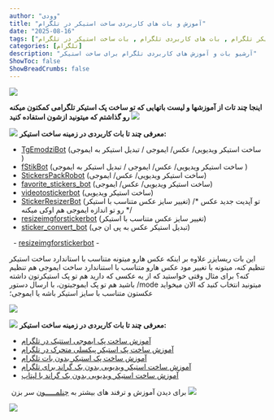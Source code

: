 ```yaml
---
author: "وودی"
title: "آموزش و بات های کاربردی ساخت استیکر در تلگرام"
date: "2025-08-16"
tags: ["تلگرام", "بات تلگرام", آموزش ساخت استیکر تلگرام , بات های کاربردی تلگرام , بات ساخت استیکر در تلگرام]
categories: [تلگرام]
description: "آرشیو بات و آموزش های کاربردی تلگرام برای ساخت استیکر"
ShowToc: false
ShowBreadCrumbs: false
---
```

![](https://uploadkon.ir/uploads/7e0421_25c39204c6c4fbe62a224d2.png)

**اینجا چند تات از آموزشها و لیست باتهایی که تو ساخت پک استیکر تلگرامی کمکتون میکنه رو گذاشتم که میتونید ازشون استفاده کنید** ![](https://s33.picofile.com/file/8485364684/Totoro59.gif) 



![](https://s33.picofile.com/file/8485364692/264.gif) **معرفی چند تا بات کاربردی در زمینه ساخت استیکر:**

*   [TgEmodziBot](https://t.me/TgEmodziBot) (ساخت استیکر ویدیویی/ عکس/ ایموجی / تبدیل استیکر به ایموجی )
*   [fStikBot](https://t.me/fStikBot) (ساخت استیکر ویدیویی/ عکس/ ایموجی / تبدیل استیکر به ایموجی )
*   [StickersPackRobot](https://t.me/StickersPackRobot) (ساخت استیکر ویدیویی/ عکس/ ایموجی)
*   [favorite\_stickers\_bot](https://t.me/favorite_stickers_bot) (ساخت استیکر ویدیویی/ عکس/ ایموجی)
*   [videotostickerbot](https://t.me/videotostickerbot) (ساخت استیکر ویدیویی)
*   [StickerResizerBot](https://t.me/StickerResizerBot) (تغییر سایز عکس متناسب با استیکر) /\* تو آپدیت جدید عکس رو تو اندازه ایموجی هم اوکی میکنه \*/
*   [resizeimgforstickerbot](https://t.me/resizeimgforstickerbot) (تغییر سایز عکس متناسب با استیکر)
*   [sticker\_convert\_bot](https://t.me/sticker_convert_bot) (تبدیل استیکر عکس به پی ان جی)

  - [resizeimgforstickerbot](https://t.me/resizeimgforstickerbot) -

این بات ریسایزر علاوه بر اینکه عکس هارو میتونه متناسب با استاندارد ساخت استیکر تنظیم کنه، میتونه با تغییر مود عکس هارو متناسب با استناندارد ساخت ایموجی هم تنظیم کنه؟ برای مثال وقتی خواستید که از یه عکسی که دارید هم تو پک استیکرتون داشته باشید هم تو پک ایموجیتون، با ارسال دستور /mode میتونید انتخاب کنید که الان میخواید عکستون متناسب با سایز استیکر باشه یا ایموجی؛

<img class="divimg" src="https://s33.picofile.com/file/8485364700/Totoro23.gif">

![](https://s33.picofile.com/file/8485364718/184.gif) **معرفی چند تا بات کاربردی در زمینه ساخت استیکر:**

*   [آموزش ساخت پک ایموجی استتیک در تلگرام](https://www.aparat.com/v/rlot6qh)
*   [آموزش ساخت پک استیکر پیکسلی متحرک در تلگرام](https://www.aparat.com/v/m651b34) 
*   [آموزش ساخت پک استیکر بدون بات تلگرام](https://www.aparat.com/v/n118g00)
*   [آموزش ساخت استیکر ویدیویی بدون بک گراند برای تلگرام](https://www.aparat.com/v/aagw4zu)
*   [آموزش ساخت استیکر ویدیویی بدون بک گراند با لپتاپ](https://www.aparat.com/v/ebfrg27?playlist=7854901)

 برای دیدن آموزش و ترفند های بیشتر به [چنلمـــــون](https://t.me/balteredit) سر بزن ![](https://s33.picofile.com/file/8485364400/Totoro18.gif)

<img class="divimg" src="https://s33.picofile.com/file/8485364392/Totoro.gif">